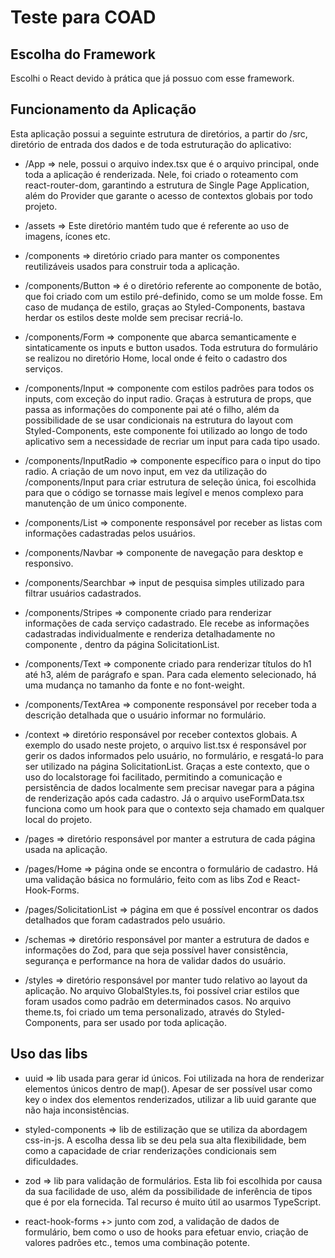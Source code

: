 # Teste para COAD

## Escolha do Framework

Escolhi o React devido à prática que já possuo com esse framework.

## Funcionamento da Aplicação

Esta aplicação possui a seguinte estrutura de diretórios, a partir do /src, diretório de entrada dos dados e de toda estruturação do aplicativo:

- /App => nele, possui o arquivo index.tsx que é o arquivo principal, onde toda a aplicação é renderizada.
  Nele, foi criado o roteamento com react-router-dom, garantindo a estrutura de Single Page Application, além do Provider que garante o acesso de contextos globais por todo projeto.

- /assets => Este diretório mantém tudo que é referente ao uso de imagens, ícones etc.

- /components => diretório criado para manter os componentes reutilizáveis usados para construir toda a aplicação.

- /components/Button => é o diretório referente ao componente de botão, que foi criado com um estilo pré-definido, como se um molde fosse. Em caso de mudança de estilo, graças ao Styled-Components, bastava herdar os estilos deste molde sem precisar recriá-lo.

- /components/Form => componente que abarca semanticamente e sintaticamente os inputs e button usados.
  Toda estrutura do formulário se realizou no diretório Home, local onde é feito o cadastro dos serviços.

- /components/Input => componente com estilos padrões para todos os inputs, com exceção do input radio.
  Graças à estrutura de props, que passa as informações do componente pai até o filho, além da possibilidade de se usar condicionais na estrutura do layout com Styled-Components, este componente foi utilizado ao longo de todo aplicativo sem a necessidade de recriar um input para cada tipo usado.

- /components/InputRadio => componente específico para o input do tipo radio.
  A criação de um novo input, em vez da utilização do /components/Input para criar estrutura de seleção única, foi escolhida para que o código se tornasse mais legível e menos complexo para manutenção de um único componente.

- /components/List => componente responsável por receber as listas com informações cadastradas pelos usuários.

- /components/Navbar => componente de navegação para desktop e responsivo.

- /components/Searchbar => input de pesquisa simples utilizado para filtrar usuários cadastrados.

- /components/Stripes => componente criado para renderizar informações de cada serviço cadastrado. Ele recebe as informações cadastradas individualmente e renderiza detalhadamente no componente <List/>, dentro da página SolicitationList.

- /components/Text => componente criado para renderizar títulos do h1 até h3, além de parágrafo e span. Para cada elemento selecionado, há uma mudança no tamanho da fonte e no font-weight.

- /components/TextArea => componente responsável por receber toda a descrição detalhada que o usuário informar no formulário.

- /context => diretório responsável por receber contextos globais. A exemplo do usado neste projeto, o arquivo list.tsx é responsável por gerir os dados informados pelo usuário, no formulário, e resgatá-lo para ser utilizado na página SolicitationList.
  Graças a este contexto, que o uso do localstorage foi facilitado, permitindo a comunicação e persistência de dados localmente sem precisar navegar para a página de renderização após cada cadastro.
  Já o arquivo useFormData.tsx funciona como um hook para que o contexto seja chamado em qualquer local do projeto.

- /pages => diretório responsável por manter a estrutura de cada página usada na aplicação.

- /pages/Home => página onde se encontra o formulário de cadastro. Há uma validação básica no formulário, feito com as libs Zod e React-Hook-Forms.

- /pages/SolicitationList => página em que é possível encontrar os dados detalhados que foram cadastrados pelo usuário.

- /schemas => diretório responsável por manter a estrutura de dados e informações do Zod, para que seja possível haver consistência, segurança e performance na hora de validar dados do usuário.

- /styles => diretório responsável por manter tudo relativo ao layout da aplicação.
  No arquivo GlobalStyles.ts, foi possível criar estilos que foram usados como padrão em determinados casos.
  No arquivo theme.ts, foi criado um tema personalizado, através do Styled-Components, para ser usado por toda aplicação.

## Uso das libs

- uuid => lib usada para gerar id únicos. Foi utilizada na hora de renderizar elementos únicos dentro de map().
  Apesar de ser possível usar como key o index dos elementos renderizados, utilizar a lib uuid garante que não haja inconsistências.

- styled-components => lib de estilização que se utiliza da abordagem css-in-js. A escolha dessa lib se deu pela sua alta flexibilidade, bem como a capacidade de criar renderizações condicionais sem dificuldades.

- zod => lib para validação de formulários. Esta lib foi escolhida por causa da sua facilidade de uso, além da possibilidade de inferência de tipos que é por ela fornecida. Tal recurso é muito útil ao usarmos TypeScript.

- react-hook-forms +> junto com zod, a validação de dados de formulário, bem como o uso de hooks para efetuar envio, criação de valores padrões etc., temos uma combinação potente.
